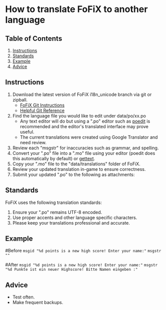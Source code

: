 How to translate FoFiX to another language
==========================================


Table of Contents
-----------------
1. [Instructions](#Instructions)
2. [Standards](#Standards)
3. [Example](#Example)
4. [Advice](#Advice)

<a name="Instructions"></a>
Instructions
------------

1. Download the latest version of FoFiX i18n_unicode branch via git or zipball.
    * [FoFiX Git Instructions](http://github.com/stump/fofix/blob/master/doc/RunningFromSource.mkd#Checking-out-the-latest-code)
    * [Helpful Git Reference](http://gitref.org/)
2. Find the language file you would like to edit under data/po/xx.po
    * Any text editor will do but using a ".po" editor such as [poedit](http://www.poedit.net/) is recommended and the editor's translated interface may prove useful.
    * The current translations were created using Google Translator and need review.
3. Review each "msgstr" for inaccuracies such as grammar, and spelling.
4. Convert your ".po" file into a ".mo" file using your editor (poedit does this automatically by default) or [gettext](http://www.gnu.org/software/gettext/).
5. Copy your ".mo" file to the "data/translations" folder of FoFiX.
6. Review your updated translation in-game to ensure correctness.
7. Submit your updated ".po" to the following as attachments:

<a name="Standards"></a>
Standards
---------

FoFiX uses the following translation standards:

1. Ensure your ".po" remains UTF-8 encoded.
2. Use proper accents and other language specific characters.
3. Please keep your translations professional and accurate.

<a name="Example"></a>
Example
-------

#Before
`msgid "%d points is a new high score! Enter your name:"`
`msgstr ""`

#After
`msgid "%d points is a new high score! Enter your name:"`
`msgstr "%d Punkte ist ein neuer Highscore! Bitte Namen eingeben :"`


<a name="Advice"></a>
Advice
------
  * Test often.
  * Make frequent backups.